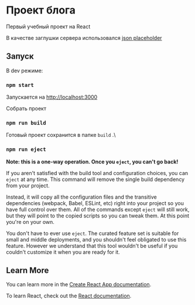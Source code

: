 # Проект блога

Первый учебный проект на React

В качестве заглушки сервера использовался [json placeholder](https://jsonplaceholder.typicode.com/)

## Запуск
В dev режиме:
### `npm start`

Запускается на [http://localhost:3000](http://localhost:3000)

Собрать проект 
### `npm run build`

Готовый проект сохранится в папке `build` .\


### `npm run eject`

**Note: this is a one-way operation. Once you `eject`, you can't go back!**

If you aren't satisfied with the build tool and configuration choices, you can `eject` at any time. This command will remove the single build dependency from your project.

Instead, it will copy all the configuration files and the transitive dependencies (webpack, Babel, ESLint, etc) right into your project so you have full control over them. All of the commands except `eject` will still work, but they will point to the copied scripts so you can tweak them. At this point you're on your own.

You don't have to ever use `eject`. The curated feature set is suitable for small and middle deployments, and you shouldn't feel obligated to use this feature. However we understand that this tool wouldn't be useful if you couldn't customize it when you are ready for it.

## Learn More

You can learn more in the [Create React App documentation](https://facebook.github.io/create-react-app/docs/getting-started).

To learn React, check out the [React documentation](https://reactjs.org/).